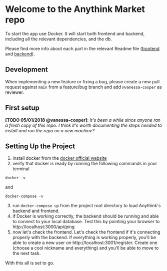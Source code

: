 # Welcome to the Anythink Market repo

To start the app use Docker. It will start both frontend and backend, including all the relevant dependencies, and the db.

Please find more info about each part in the relevant Readme file ([frontend](frontend/readme.md) and [backend](backend/README.md)).

## Development

When implementing a new feature or fixing a bug, please create a new pull request against `main` from a feature/bug branch and add `@vanessa-cooper` as reviewer.

## First setup

**[TODO 05/01/2018 @vanessa-cooper]:** _It's been a while since anyone ran a fresh copy of this repo. I think it's worth documenting the steps needed to install and run the repo on a new machine?_

## Setting Up the Project

1. install docker from the [docker official website](https://docs.docker.com/get-docker/)
2. verify that docker is ready by running the following commands in your terminal

```
docker -v
```

and

```
docker-compose -v
```

3. run `docker-compose up` from the project root directory to load Anythink's backend and frontend.
4. if Docker is working correctly, the backend should be running and able to connect to your local database. Test this by pointing your browser to http://localhost:3000/api/ping
5. now let's check the frontend. Let's check the frontend if it's connecting properly with the backend. If everything is working properly, you’ll be able to create a new user on http://localhost:3001/register. Create one (choose a cool nickname and everything) and you’ll be able to move to the next task.

With this all is set to go.
